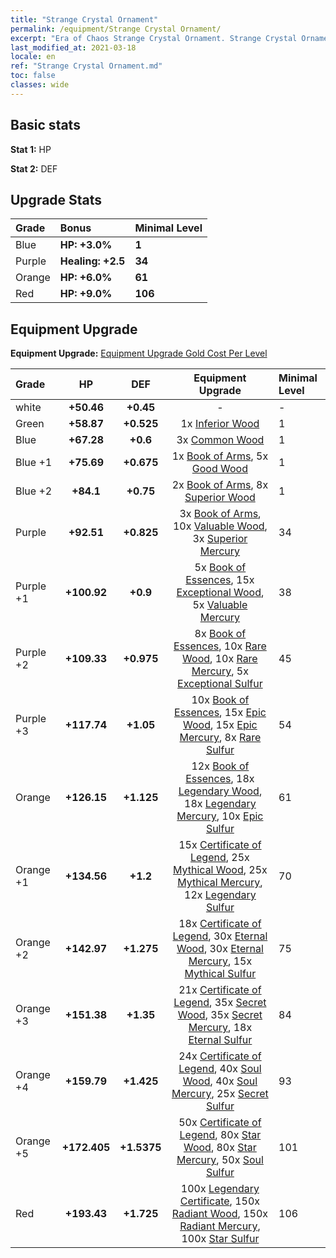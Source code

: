```yaml
---
title: "Strange Crystal Ornament"
permalink: /equipment/Strange Crystal Ornament/
excerpt: "Era of Chaos Strange Crystal Ornament. Strange Crystal Ornament"
last_modified_at: 2021-03-18
locale: en
ref: "Strange Crystal Ornament.md"
toc: false
classes: wide
---
```


## Basic stats
 **Stat 1:** HP

 **Stat 2:** DEF

## Upgrade Stats

  |     Grade    |   Bonus | Minimal Level | 
  |:-------------|:--------|:--------------| 
  | Blue | **HP: +3.0%** | **1** | 
  | Purple | **Healing: +2.5** | **34** | 
  | Orange | **HP: +6.0%** | **61** | 
  | Red | **HP: +9.0%** | **106** | 


## Equipment Upgrade
 **Equipment Upgrade:** [Equipment Upgrade Gold Cost Per Level](/equipment/EquipmentUpgradeCostPerLevel/) 

  |          Grade      | HP | DEF | Equipment Upgrade | Minimal Level |
  |:--------------------|:---------:|:---------:|:----------------:|:--------------|
  | white | **+50.46** | **+0.45** | - | - |
  | Green | **+58.87** | **+0.525** | 1x [Inferior Wood](/Items/mat_12/) | 1 |
  | Blue | **+67.28** | **+0.6** | 3x [Common Wood](/Items/mat_53/) | 1 |
  | Blue +1 | **+75.69** | **+0.675** | 1x [Book of Arms](/Items/mat_32/), 5x [Good Wood](/Items/mat_90/) | 1 |
  | Blue +2 | **+84.1** | **+0.75** | 2x [Book of Arms](/Items/mat_71/), 8x [Superior Wood](/Items/mat_28/) | 1 |
  | Purple | **+92.51** | **+0.825** | 3x [Book of Arms](/Items/mat_6/), 10x [Valuable Wood](/Items/mat_43/), 3x [Superior Mercury](/Items/mat_15/) | 34 |
  | Purple +1 | **+100.92** | **+0.9** | 5x [Book of Essences](/Items/mat_44/), 15x [Exceptional Wood](/Items/mat_82/), 5x [Valuable Mercury](/Items/mat_58/) | 38 |
  | Purple +2 | **+109.33** | **+0.975** | 8x [Book of Essences](/Items/mat_84/), 10x [Rare Wood](/Items/mat_14/), 10x [Rare Mercury](/Items/mat_29/), 5x [Exceptional Sulfur](/Items/mat_1/) | 45 |
  | Purple +3 | **+117.74** | **+1.05** | 10x [Book of Essences](/Items/mat_20/), 15x [Epic Wood](/Items/mat_57/), 15x [Epic Mercury](/Items/mat_70/), 8x [Rare Sulfur](/Items/mat_46/) | 54 |
  | Orange | **+126.15** | **+1.125** | 12x [Book of Essences](/Items/mat_60/), 18x [Legendary Wood](/Items/mat_93/), 18x [Legendary Mercury](/Items/mat_3/), 10x [Epic Sulfur](/Items/mat_83/) | 61 |
  | Orange +1 | **+134.56** | **+1.2** | 15x [Certificate of Legend](/Items/mat_96/), 25x [Mythical Wood](/Items/mat_9/), 25x [Mythical Mercury](/Items/mat_50/), 12x [Legendary Sulfur](/Items/mat_18/) | 70 |
  | Orange +2 | **+142.97** | **+1.275** | 18x [Certificate of Legend](/Items/mat_25/), 30x [Eternal Wood](/Items/mat_75/), 30x [Eternal Mercury](/Items/mat_62/), 15x [Mythical Sulfur](/Items/mat_35/) | 75 |
  | Orange +3 | **+151.38** | **+1.35** | 21x [Certificate of Legend](/Items/mat_38/), 35x [Secret Wood](/Items/mat_87/), 35x [Secret Mercury](/Items/mat_22/), 18x [Eternal Sulfur](/Items/mat_97/) | 84 |
  | Orange +4 | **+159.79** | **+1.425** | 24x [Certificate of Legend](/Items/mat_100/), 40x [Soul Wood](/Items/mat_49/), 40x [Soul Mercury](/Items/mat_34/), 25x [Secret Sulfur](/Items/mat_7/) | 93 |
  | Orange +5 | **+172.405** | **+1.5375** | 50x [Certificate of Legend](/Items/mat_11/), 80x [Star Wood](/Items/mat_63/), 80x [Star Mercury](/Items/mat_98/), 50x [Soul Sulfur](/Items/mat_73/) | 101 |
  | Red | **+193.43** | **+1.725** | 100x [Legendary Certificate](/Items/mat_76/), 150x [Radiant Wood](/Items/mat_21/), 150x [Radiant Mercury](/Items/mat_24/), 100x [Star Sulfur](/Items/mat_101/) | 106 |

